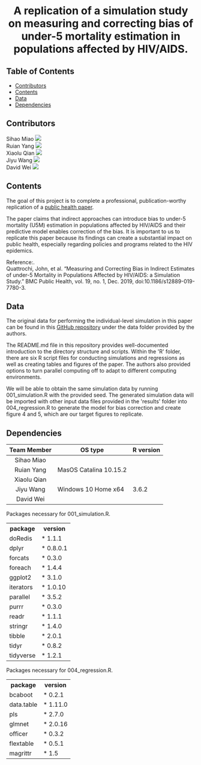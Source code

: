 <br />
<p align="center">
  </a>
  <h1 align="center">A replication of a simulation study on measuring and correcting bias of under-5 mortality estimation in populations affected by HIV/AIDS. </h1>
  <p align="center">

</p>

<!-- TABLE OF CONTENTS -->
## Table of Contents

* [Contributors](#contributors)
* [Contents](#contents)
* [Data](#data)
* [Dependencies](#dependencies)

<!-- ABOUT THE PROJECT -->
## Contributors
Sihao Miao [![](https://orcid.org/sites/default/files/images/orcid_16x16.png)](https://orcid.org/0000-0003-2242-0906) <br />
Ruian Yang [![](https://orcid.org/sites/default/files/images/orcid_16x16.png)](https://orcid.org/0000-0002-0789-2465) <br />
Xiaolu Qian [![](https://orcid.org/sites/default/files/images/orcid_16x16.png)](https://orcid.org/0000-0002-8747-1221) <br />
Jiyu Wang [![](https://orcid.org/sites/default/files/images/orcid_16x16.png)](https://orcid.org/0000-0002-1283-2934)<br />
David Wei [![](https://orcid.org/sites/default/files/images/orcid_16x16.png)](https://orcid.org/0000-0002-4347-5941)<br />

<!-- Contents -->
## Contents
The goal of this project is to complete a professional, publication-worthy replication of a [public health paper](https://bmcpublichealth.biomedcentral.com/articles/10.1186/s12889-019-7780-3).<br />

The paper claims that indirect approaches can introduce bias to under-5 mortality (U5M) estimation in populations affected by HIV/AIDS and their predictive model enables correction of the bias. It is important to us to replicate this paper because its findings can create a substantial impact on public health, especially regarding policies and programs related to the HIV epidemics. <br />

Reference:.<br />
Quattrochi, John, ​et al.​ “Measuring and Correcting Bias in Indirect Estimates of under-5 Mortality in Populations Affected by HIV/AIDS: a Simulation Study.” ​BMC Public Health​, vol. 19, no. 1, Dec. 2019, doi:10.1186/s12889-019-7780-3.

<!-- Data -->
## Data
The original data for performing the individual-level simulation in this paper can be found in this [GitHub repository](https://github.com/jquattro/hiv-childmort-bias) under the data folder provided by the authors.  <br />

The README.md file in this repository provides well-documented introduction to the directory structure and scripts. Within the 'R' folder, there are six R script files for conducting simulations and regressions as well as creating tables and figures of the paper. The authors also provided options to turn parallel computing off to adapt to different computing environments.

We will be able to obtain the same simulation data by running 001_simulation.R with the provided seed. The generated simulation data will be imported with other input data files provided in the 'results' folder into 004_regression.R to generate the model for bias correction and create figure 4 and 5, which are our target figures to replicate.

<!-- Dependencies -->
## Dependencies

|     Team Member     | OS type              | R version | 
| :-----------------: | ------------------------ | --------- |
|    Sihao Miao   |     |   |
|    Ruian Yang   |  MasOS Catalina 10.15.2  |  |
|    Xiaolu Qian   |     |  |
|    Jiyu Wang     | Windows 10 Home x64  | 3.6.2 |
| David Wei         |   |   |

Packages necessary for 001_simulation.R. <br />
<table style="width:100%">
  <tr>
    <th>package</th>
    <th>version</th> 
  </tr>
  <tr>
    <td>doRedis</td>
    <td>* 1.1.1</td>
  </tr>
  <tr>
    <td>dplyr</td>
    <td>* 0.8.0.1</td>
  </tr>
  <tr>
    <td>forcats</td>
    <td>* 0.3.0 </td>
  </tr>
  <tr>
    <td>foreach</td>
    <td>* 1.4.4</td>
  </tr>
  <tr>
    <td>ggplot2</td>
    <td>* 3.1.0</td>
  </tr>
  <tr>
    <td>iterators</td>
    <td>* 1.0.10</td>
  </tr>
  <tr>
    <td>parallel</td>
    <td>* 3.5.2</td>
  </tr>
  <tr>
    <td>purrr</td>
    <td>* 0.3.0</td>
  </tr>
  <tr>
    <td>readr</td>
    <td>* 1.1.1</td>
  </tr>
  <tr>
    <td>stringr</td>
    <td>* 1.4.0</td>
  </tr>
  <tr>
    <td>tibble</td>
    <td>* 2.0.1</td>
  </tr>
  <tr>
    <td>tidyr</td>
    <td>* 0.8.2</td>
  </tr>
  <tr>
    <td>tidyverse</td>
    <td>* 1.2.1</td>
  </tr>
</table>

Packages necessary for 004_regression.R. <br />
<table style="width:100%">
  <tr>
    <th>package</th>
    <th>version</th> 
  </tr>
  <tr>
    <td>bcaboot</td>
    <td>* 0.2.1</td>
  </tr>
  <tr>
    <td>data.table</td>
    <td>* 1.11.0</td>
  </tr>
  <tr>
    <td>pls</td>
    <td>* 2.7.0</td>
  </tr>
  <tr>
    <td>glmnet</td>
    <td>* 2.0.16</td>
  </tr>
  <tr>
    <td>officer</td>
    <td>* 0.3.2</td>
  </tr>
  <tr>
    <td>flextable</td>
    <td>* 0.5.1</td>
  </tr>
  <tr>
    <td>magrittr</td>
    <td>* 1.5</td>
  </tr>
</table>
